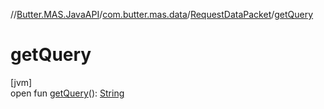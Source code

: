 //[Butter.MAS.JavaAPI](../../../index.md)/[com.butter.mas.data](../index.md)/[RequestDataPacket](index.md)/[getQuery](get-query.md)

# getQuery

[jvm]\
open fun [getQuery](get-query.md)(): [String](https://docs.oracle.com/javase/8/docs/api/java/lang/String.html)